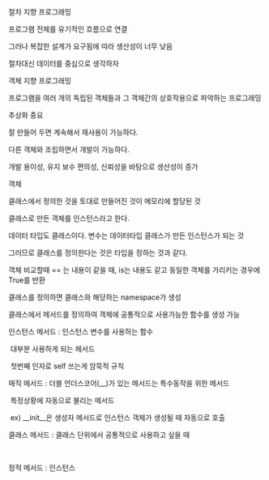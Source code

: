 절차 지향 프로그래밍

프로그램 전체를 유기적인 흐름으로 연결

그러나 복잡한 설계가 요구됨에 따라 생산성이 너무 낮음

절차대신 데이터를 중심으로 생각하자



객체 지향 프로그래밍

프로그램을 여러 개의 독립된 객체들과 그 객체간의 상호작용으로 파악하는 프로그래밍

추상화 중요

잘 만들어 두면 계속해서 재사용이 가능하다.

다른 객체와 조립하면서 개발이 가능하다.

개발 용이성, 유지 보수 편의성, 신뢰성을 바탕으로 생산성이 증가



객체

클래스에서 정의한 것을 토대로 만들어진 것이 메모리에 할당된 것

클래스로 만든 객체를 인스턴스라고 한다.

데이터 타입도 클래스이다. 변수는 데이터타입 클래스가 만든 인스턴스가 되는 것

그러므로 클래스를 정의한다는 것은 타입을 정하는 것과 같다.



객체 비교할때 == 는 내용이 같을 때, is는 내용도 같고 동일한 객체를 가리키는 경우에 True를 반환

클래스를 정의하면 클래스와 해당하는 namespace가 생성

클래스에서 메서드를 정의하여 객체에 공통적으로 사용가능한 함수를 생성 가능

인스턴스 메서드 : 인스턴스 변수를 사용하는 함수

​								대부분 사용하게 되는 헤서드

​								첫번째 인자로 self 쓰는게 암묵적 규칙

매직 메서드 : 더블 언더스코어(__)가 있는 메서드는 특수동작을 위한 메서드

​						특정상황에 자동으로 불리는 메서드

​						ex) \__init__은 생성자 메서드로 인스턴스 객체가 생성될 때 자동으로 호출

클래스 메서드 : 클래스 단위에서 공통적으로 사용하고 싶을 때

​							

정적 메서드 : 인스턴스

